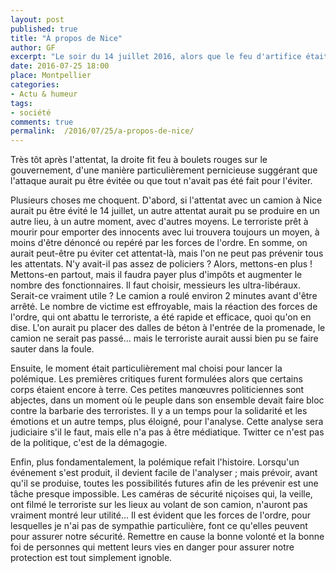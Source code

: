 ```yaml
---
layout: post
published: true
title: "À propos de Nice"
author: GF
excerpt: "Le soir du 14 juillet 2016, alors que le feu d'artifice était tiré à Nice, un fou fanatisé faucha, au volant de son camion, plusieurs dizaines de personnes sur la Promenade des Anglais. Depuis, une polémique est née sur les mesures de sécurité prises par les autorités. Cette polémique est indigne."
date: 2016-07-25 18:00
place: Montpellier
categories:
- Actu & humeur
tags:
- société
comments: true
permalink:  /2016/07/25/a-propos-de-nice/
---
```


Très tôt après l'attentat, la droite fit feu à boulets rouges sur le gouvernement, d'une manière particulièrement pernicieuse suggérant que l'attaque aurait pu être évitée ou que tout n'avait pas été fait pour l'éviter.

Plusieurs choses me choquent. D'abord, si l'attentat avec un camion à Nice aurait pu être évité le 14 juillet, un autre attentat aurait pu se produire en un autre lieu, à un autre moment, avec d'autres moyens. Le terroriste prêt à mourir pour emporter des innocents avec lui trouvera toujours un moyen, à moins d'être dénoncé ou repéré par les forces de l'ordre. En somme, on aurait peut-être pu éviter cet attentat-là, mais l'on ne peut pas prévenir tous les attentats. N'y avait-il pas assez de policiers ? Alors, mettons-en plus ! Mettons-en partout, mais il faudra payer plus d'impôts et augmenter le nombre des fonctionnaires. Il faut choisir, messieurs les ultra-libéraux. Serait-ce vraiment utile ? Le camion a roulé environ 2 minutes avant d'être arrêté. Le nombre de victime est effroyable, mais la réaction des forces de l'ordre, qui ont abattu le terroriste, a été rapide et efficace, quoi qu'on en dise. L'on aurait pu placer des dalles de béton à l'entrée de la promenade, le camion ne serait pas passé... mais le terroriste aurait aussi bien pu se faire sauter dans la foule. 

Ensuite, le moment était particulièrement mal choisi pour lancer la polémique. Les premières critiques furent formulées alors que certains corps étaient encore à terre. Ces petites manœuvres politiciennes sont abjectes, dans un moment où le peuple dans son ensemble devait faire bloc contre la barbarie des terroristes. Il y a un temps pour la solidarité et les émotions et un autre temps, plus éloigné, pour l'analyse. Cette analyse sera judiciaire s'il le faut, mais elle n'a pas à être médiatique. Twitter ce n'est pas de la politique, c'est de la démagogie.

Enfin, plus fondamentalement, la polémique refait l'histoire. Lorsqu'un événement s'est produit, il devient facile de l'analyser ; mais prévoir, avant qu'il se produise, toutes les possibilités futures afin de les prévenir est une tâche presque impossible. Les caméras de sécurité niçoises qui, la veille, ont filmé le terroriste sur les lieux au volant de son camion, n'auront pas vraiment montré leur utilité... Il est évident que les forces de l'ordre, pour lesquelles je n'ai pas de sympathie particulière, font ce qu'elles peuvent pour assurer notre sécurité. Remettre en cause la bonne volonté et la bonne foi de personnes qui mettent leurs vies en danger pour assurer notre protection est tout simplement ignoble.
